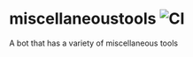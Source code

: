 # miscellaneoustools ![CI](https://github.com/eado/miscellaneoustools/workflows/CI/badge.svg)
A bot that has a variety of miscellaneous tools
